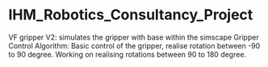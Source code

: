# IHM_Robotics_Consultancy_Project

VF gripper V2: simulates the gripper with base within the simscape
Gripper Control Algorithm: Basic control of the gripper, realise rotation between -90 to 90 degree. Working on realising rotations between 90 to 180 degree.

